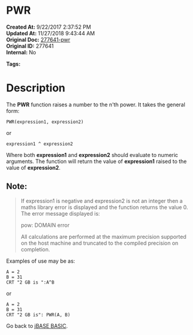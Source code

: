 # PWR

**Created At:** 9/22/2017 2:37:52 PM  
**Updated At:** 11/27/2018 9:43:44 AM  
**Original Doc:** [277641-pwr](https://docs.jbase.com/36868-jbase-basic/277641-pwr)  
**Original ID:** 277641  
**Internal:** No  

**Tags:**
<badge text='mathematical operations' vertical='middle' />

# Description

The **PWR** function raises a number to the n'th power. It takes the general form:

```
PWR(expression1, expression2)
```

or

```
expression1 ^ expression2
```

Where both **expression1** and **expression2** should evaluate to numeric arguments. The function will return the value of **expression1** raised to the value of **expression2**.

## Note: 


> If expression1 is negative and expression2 is not an integer then a maths library error is displayed and the function returns the value 0. The error message displayed is:
> 
> pow: DOMAIN error
> 
> All calculations are performed at the maximum precision supported on the host machine and truncated to the compiled precision on completion.


Examples of use may be as:

```
A = 2
B = 31
CRT "2 GB is ":A^B
```

or

```
A = 2
B = 31
CRT "2 GB is": PWR(A, B)
```



Go back to [jBASE BASIC](./../jbase-basic-programmers-reference-guide).
